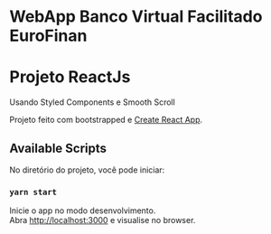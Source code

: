 # WebApp Banco Virtual Facilitado EuroFinan

# Projeto ReactJs

Usando Styled Components e Smooth Scroll

Projeto feito com bootstrapped e [Create React App](https://github.com/facebook/create-react-app).

## Available Scripts

No diretório do projeto, você pode iniciar:

### `yarn start`

Inicie o app no modo desenvolvimento.\
Abra [http://localhost:3000](http://localhost:3000) e visualise no browser.